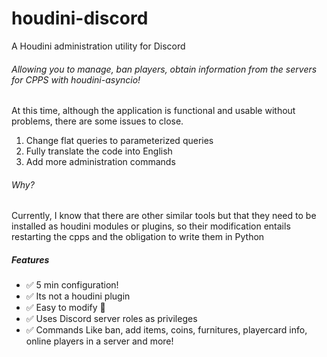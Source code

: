 # houdini-discord
A Houdini administration utility for Discord
###### Allowing you to manage, ban players, obtain information from the servers for CPPS with houdini-asyncio!

At this time, although the application is functional and usable without problems, there are some issues to close.
 1. Change flat queries to parameterized queries
 2. Fully translate the code into English
 3. Add more administration commands

###### Why?
Currently, I know that there are other similar tools but that they need to be installed as houdini modules or plugins, so their modification entails restarting the cpps and the obligation to write them in Python


##### Features
 - ✅ 5 min configuration!
 - ✅ Its not a houdini plugin
 - ✅ Easy to modify 💪
 - ✅ Uses Discord server roles as privileges 
 - ✅ Commands Like ban, add items, coins, furnitures, playercard info, online players in a server and more!
